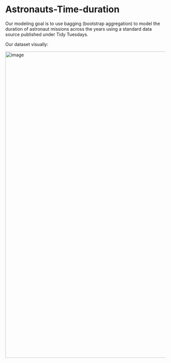# Astronauts-Time-duration

Our modeling goal is to use bagging (bootstrap aggregation) to model the duration of astronaut missions across the years using a standard data source published under Tidy Tuesdays.

Our dataset visually:

<img width="960" alt="image" src="https://github.com/Gargi11Raj/Astronauts-Time-duration/assets/93517322/982086a4-f7e8-4641-9e19-eae02bea7df1">
